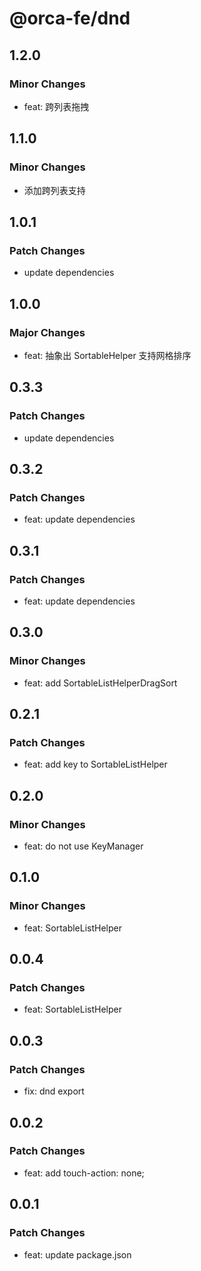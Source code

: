 # @orca-fe/dnd

## 1.2.0

### Minor Changes

- feat: 跨列表拖拽

## 1.1.0

### Minor Changes

- 添加跨列表支持

## 1.0.1

### Patch Changes

- update dependencies

## 1.0.0

### Major Changes

- feat: 抽象出 SortableHelper 支持网格排序

## 0.3.3

### Patch Changes

- update dependencies

## 0.3.2

### Patch Changes

- feat: update dependencies

## 0.3.1

### Patch Changes

- feat: update dependencies

## 0.3.0

### Minor Changes

- feat: add SortableListHelperDragSort

## 0.2.1

### Patch Changes

- feat: add key to SortableListHelper

## 0.2.0

### Minor Changes

- feat: do not use KeyManager

## 0.1.0

### Minor Changes

- feat: SortableListHelper

## 0.0.4

### Patch Changes

- feat: SortableListHelper

## 0.0.3

### Patch Changes

- fix: dnd export

## 0.0.2

### Patch Changes

- feat: add touch-action: none;

## 0.0.1

### Patch Changes

- feat: update package.json
